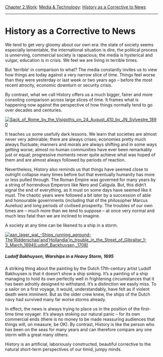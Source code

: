 [Chapter 2.Work](https://www.theschooloflife.com/thebookoflife/category/work/): [Media & Technology](https://www.theschooloflife.com/thebookoflife/category/work/media-and-technology/): [History as a Corrective to News](https://www.theschooloflife.com/thebookoflife/history-as-a-corrective-to-news/)

* * *

# History as a Corrective to News

We tend to get very gloomy about our own era: the state of society seems especially lamentable, the international situation is dire, the political process is unnerving, commercial society is rapacious; the media is hysterical and vulgar, education is in crisis. We feel we are living in terrible times.

But ‘terrible’ in comparison to what? The media constantly invites us to view how things are today against a very narrow slice of time. Things feel worse than they were yesterday or last week or two years ago – before the most recent atrocity, economic downturn or security crisis.

By contrast, what we call History offers us a much bigger, fairer and more consoling comparison across large slices of time. It frames what is happening now against the perspective of how things normally tend to go over decades and centuries.

[![Sack_of_Rome_by_the_Visigoths_on_24_August_410_by_JN_Sylvestre_1890](https://www.theschooloflife.com/thebookoflife/wp-content/uploads/2017/04/Sack_of_Rome_by_the_Visigoths_on_24_August_410_by_JN_Sylvestre_1890.jpg)](http://www.thebookoflife.org/wp-content/uploads/2017/04/Sack_of_Rome_by_the_Visigoths_on_24_August_410_by_JN_Sylvestre_1890.jpg)

It teaches us some usefully dark lessons. We learn that societies are almost never very admirable; there are always crises; economies pretty much always fluctuate; manners and morals are always shifting and in some ways getting worse; almost no human communities have ever been remarkably just or equal; progressive moments never quite achieve what was hoped of them and are almost always followed by periods of reaction.

Nevertheless, History also reminds us that things have seemed close to outright collapse many times before but that eventually humanity has more or less pulled through. The Roman Empire was governed for many years by a string of horrendous Emperors like Nero and Caligula. But, this didn’t signal the end of everything, as it must on some days have seemed like it must. The chaotic years were followed a bit later by a succession of able and honourable governments (including that of the philosopher Marcus Aurelius) and long periods of civilised prosperity. The troubles of our own times are – much more than we tend to suppose – at once very normal and much less fatal than we are inclined to imagine.

A society at any time can be likened to a ship in a storm.

[![aan_lager_wal_-_Ships_running_aground_-_The_'Ridderschap'_and_'Hollandia'_in_trouble_in_the_Street_of_Gibraltar_1-3_March_1694_(Ludolf_Backhuysen,_1708)](https://www.theschooloflife.com/thebookoflife/wp-content/uploads/2017/04/aan_lager_wal_-_Ships_running_aground_-_The_Ridderschap_and_Hollandia_in_trouble_in_the_Street_of_Gibraltar_1-3_March_1694_Ludolf_Backhuysen_1708.jpg)](http://www.thebookoflife.org/wp-content/uploads/2017/04/aan_lager_wal_-_Ships_running_aground_-_The_Ridderschap_and_Hollandia_in_trouble_in_the_Street_of_Gibraltar_1-3_March_1694_Ludolf_Backhuysen_1708.jpg)

##### Ludolf Bakhuysen,&nbsp;_Warships in a Heavy Storm_, 1695

A striking thing about the painting by the Dutch 17th-century artist Ludolf Bakhuysen is that it doesn’t show a ship sinking. It’s a painting of a ship managing to hold its own perfectly well in frightening circumstances that it has been adroitly designed to withstand. It’s a distinction we easily miss. To a sailor on a first voyage, it would, understandably, have felt as if violent death were imminent. But as the older crew knew, the ships of the Dutch navy had survived many far worse storms already.

In effect, the news is always trying to place us in the position of the first-time time voyager. It’s always stoking our natural panic – for its own commercial ends (there is no money to be made reassuring audiences that things will, on measure, be OK). By contrast, History is like the person who has been on the seas for many years and can therefore compare any one storm with a great many others.

History is an artificial, laboriously constructed, beautiful corrective to the natural short-term perspectives of our timid, jumpy minds.
